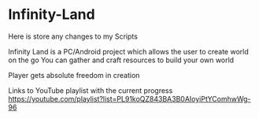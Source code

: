 # Infinity-Land
Here is store any changes to my Scripts

Infinity Land is a PC/Android project which allows the user to create world on the go
You can gather and craft resources to build your own world

Player gets absolute freedom in creation

Links to YouTube playlist with the current progress
https://youtube.com/playlist?list=PL91koQZ843BA3B0AIoyiPtYComhwWg-96
